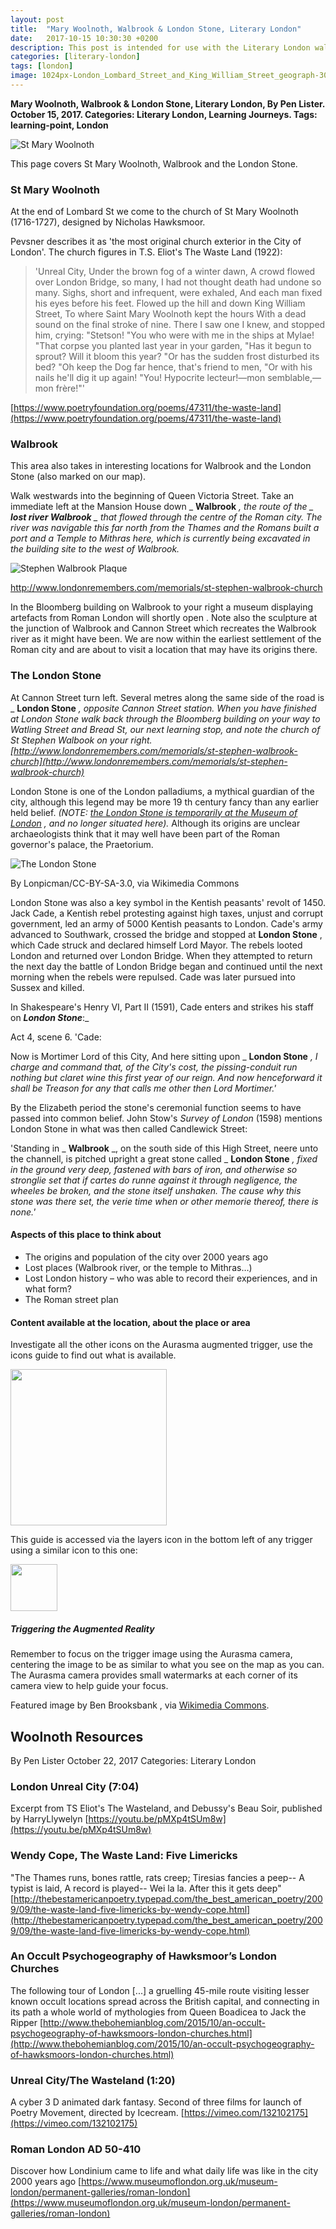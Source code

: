```yaml
---
layout: post
title:  "Mary Woolnoth, Walbrook & London Stone, Literary London"
date:   2017-10-15 10:30:30 +0200
description: This post is intended for use with the Literary London walking tour and smart learning activities and was originally only available via the Aurasma AR trigger.
categories: [literary-london]
tags: [london]
image: 1024px-London_Lombard_Street_and_King_William_Street_geograph-3070268-by-Ben-Brooksbank.jpg
---
```


**Mary Woolnoth, Walbrook & London Stone, Literary London, By Pen Lister. October 15, 2017. Categories: Literary London, Learning Journeys. Tags: learning-point, London**


![St Mary Woolnoth]({{site.baseurl}}/assets/images/1024px-London_Lombard_Street_and_King_William_Street_geograph-3070268-by-Ben-Brooksbank.jpg)


This page covers St Mary Woolnoth, Walbrook and the London Stone.

### **St Mary Woolnoth**

At the end of Lombard St we come to the church of St Mary Woolnoth (1716-1727), designed by Nicholas Hawksmoor.

Pevsner describes it as 'the most original church exterior in the City of London'. The church figures in T.S. Eliot's The Waste Land (1922):

> 'Unreal City,
 Under the brown fog of a winter dawn,
 A crowd flowed over London Bridge, so many,
 I had not thought death had undone so many.
 Sighs, short and infrequent, were exhaled,
 And each man fixed his eyes before his feet.
 Flowed up the hill and down King William Street,
 To where Saint Mary Woolnoth kept the hours
 With a dead sound on the final stroke of nine.
 There I saw one I knew, and stopped him, crying: "Stetson!
 "You who were with me in the ships at Mylae!
 "That corpse you planted last year in your garden,
 "Has it begun to sprout? Will it bloom this year?
 "Or has the sudden frost disturbed its bed?
 "Oh keep the Dog far hence, that's friend to men,
 "Or with his nails he'll dig it up again!
 "You! Hypocrite lecteur!—mon semblable,—mon frère!"'

[https://www.poetryfoundation.org/poems/47311/the-waste-land](https://www.poetryfoundation.org/poems/47311/the-waste-land)

### **Walbrook**

This area also takes in interesting locations for Walbrook and the London Stone (also marked on our map).

Walk westwards into the beginning of Queen Victoria Street. Take an immediate left at the Mansion House down _ **Walbrook** _, the route of the _ **lost river Walbrook** _ that flowed through the centre of the Roman city. The river was navigable this far north from the Thames and the Romans built a port and a Temple to Mithras here, which is currently being excavated in the building site to the west of Walbrook._


![Stephen Walbrook Plaque]({{site.baseurl}}/assets/images/stephen-walbrook_45083.jpg)

http://www.londonremembers.com/memorials/st-stephen-walbrook-church

In the Bloomberg building on Walbrook to your right a museum displaying artefacts from Roman London will shortly open . Note also the sculpture at the junction of Walbrook and Cannon Street which recreates the Walbrook river as it might have been. We are now within the earliest settlement of the Roman city and are about to visit a location that may have its origins there.

### **The London Stone**

At Cannon Street turn left. Several metres along the same side of the road is _ **London Stone** _, opposite Cannon Street station. When you have finished at London Stone walk back through the Bloomberg building on your way to Watling Street and Bread St, our next learning stop, and note the church of St Stephen Walbook on your right.
[http://www.londonremembers.com/memorials/st-stephen-walbrook-church](http://www.londonremembers.com/memorials/st-stephen-walbrook-church)_

London Stone is one of the London palladiums, a mythical guardian of the city, although this legend may be more 19 th century fancy than any earlier held belief. _(NOTE:_ [_the London Stone is temporarily at the Museum of London_](https://www.museumoflondon.org.uk/museum-london/whats-on/exhibitions/london-stone) _, and no longer situated here)._ Although its origins are unclear archaeologists think that it may well have been part of the Roman governor's palace, the Praetorium.


![The London Stone]({{site.baseurl}}/assets/images/LondonStone.jpg)

By Lonpicman/CC-BY-SA-3.0, via Wikimedia Commons

London Stone was also a key symbol in the Kentish peasants' revolt of 1450. Jack Cade, a Kentish rebel protesting against high taxes, unjust and corrupt government, led an army of 5000 Kentish peasants to London. Cade's army advanced to Southwark, crossed the bridge and stopped at **London Stone** , which Cade struck and declared himself Lord Mayor. The rebels looted London and returned over London Bridge. When they attempted to return the next day the battle of London Bridge began and continued until the next morning when the rebels were repulsed. Cade was later pursued into Sussex and killed.

In Shakespeare's Henry VI, Part II (1591), Cade enters and strikes his staff on _**London Stone**_:_

Act 4, scene 6. 'Cade:

Now is Mortimer Lord of this City, And here sitting upon _ **London Stone** _, I charge and command that, of the City's cost, the pissing-conduit run nothing but claret wine this first year of our reign. And now henceforward it shall be Treason for any that calls me other then Lord Mortimer.'_

By the Elizabeth period the stone's ceremonial function seems to have passed into common belief. John Stow's _Survey of London_ (1598) mentions London Stone in what was then called Candlewick Street:

'Standing in _ **Walbrook** _, on the south side of this High Street, neere unto the channell, is pitched upright a great stone called _ **London Stone** _, fixed in the ground very deep, fastened with bars of iron, and otherwise so stronglie set that if cartes do runne against it through negligence, the wheeles be broken, and the stone itself unshaken. The cause why this stone was there set, the verie time when or other memorie thereof, there is none.'_



#### **Aspects of this place to think about**

- The origins and population of the city over 2000 years ago
- Lost places (Walbrook river, or the temple to Mithras…)
- Lost London history – who was able to record their experiences, and in what form?
- The Roman street plan

#### **Content available at the location, about the place or area**

Investigate all the other icons on the Aurasma augmented trigger, use the icons guide to find out what is available.

<img src="{{site.baseurl}}/assets/images/icons-messagesA.png" width="250" height="auto">


This guide is accessed via the layers icon in the bottom left of any trigger using a similar icon to this one: 

<img src="{{site.baseurl}}/assets/images/1287510-512-crimson.png" width="75" height="auto">

##### **Triggering the Augmented Reality**

Remember to focus on the trigger image using the Aurasma camera, centering the image to be as similar to what you see on the map as you can. The Aurasma camera provides small watermarks at each corner of its camera view to help guide your focus.

Featured image by Ben Brooksbank , via [Wikimedia Commons](https://commons.wikimedia.org/wiki/File:London_Lombard_Street_and_King_William_Street_geograph-3070268-by-Ben-Brooksbank.jpg).


## Woolnoth Resources

By Pen Lister October 22, 2017 Categories: Literary London

### London Unreal City (7:04)
Excerpt from TS Eliot's The Wasteland, and Debussy's Beau Soir, published by HarryLlywelyn
[https://youtu.be/pMXp4tSUm8w](https://youtu.be/pMXp4tSUm8w)
### Wendy Cope, The Waste Land: Five Limericks
"The Thames runs, bones rattle, rats creep; Tiresias fancies a peep-- A typist is laid, A record is played-- Wei la la. After this it gets deep"
[http://thebestamericanpoetry.typepad.com/the_best_american_poetry/2009/09/the-waste-land-five-limericks-by-wendy-cope.html](http://thebestamericanpoetry.typepad.com/the_best_american_poetry/2009/09/the-waste-land-five-limericks-by-wendy-cope.html)
### An Occult Psychogeography of Hawksmoor’s London Churches
The following tour of London [...] a gruelling 45-mile route visiting lesser known occult locations spread across the British capital, and connecting in its path a whole world of mythologies from Queen Boadicea to Jack the Ripper
[http://www.thebohemianblog.com/2015/10/an-occult-psychogeography-of-hawksmoors-london-churches.html](http://www.thebohemianblog.com/2015/10/an-occult-psychogeography-of-hawksmoors-london-churches.html)
### Unreal City/The Wasteland (1:20)
A cyber 3 D animated dark fantasy. Second of three films for launch of Poetry Movement, directed by Icecream.
[https://vimeo.com/132102175](https://vimeo.com/132102175)
### Roman London AD 50-410
Discover how Londinium came to life and what daily life was like in the city 2000 years ago
[https://www.museumoflondon.org.uk/museum-london/permanent-galleries/roman-london](https://www.museumoflondon.org.uk/museum-london/permanent-galleries/roman-london)

